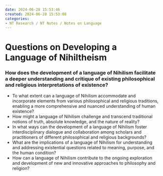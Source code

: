 ```yaml
---
date: 2024-06-28 15:53:46
created: 2024-06-28 15:53:08
categories:
- NT Research / NT Notes / Notes on Language
---
```


# **Questions on Developing a Language of Nihiltheism**

### **How does the development of a language of Nihilism facilitate a deeper understanding and critique of existing philosophical and religious interpretations of existence?**

- To what extent can a language of Nihilism accommodate and incorporate elements from various philosophical and religious traditions, enabling a more comprehensive and nuanced understanding of human existence?
- How might a language of Nihilism challenge and transcend traditional notions of truth, absolute knowledge, and the nature of reality?
- In what ways can the development of a language of Nihilism foster interdisciplinary dialogue and collaboration among scholars and practitioners of different philosophical and religious backgrounds?
- What are the implications of a language of Nihilism for understanding and addressing existential questions related to meaning, purpose, and the human condition?
- How can a language of Nihilism contribute to the ongoing exploration and development of new and innovative approaches to philosophy and religion?